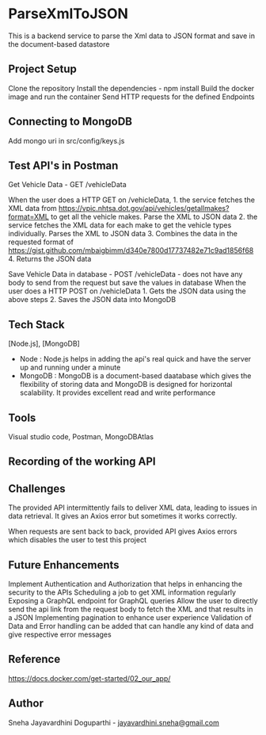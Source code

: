 # ParseXmlToJSON

This is a backend service to parse the Xml data to JSON format and save in the document-based datastore

## Project Setup
Clone the repository
Install the dependencies - npm install
Build the docker image and run the container 
Send HTTP requests for the defined Endpoints

## Connecting to MongoDB

Add mongo uri in src/config/keys.js

## Test API's in Postman

Get Vehicle Data - GET /vehicleData

When the user does a HTTP GET on /vehicleData, 
    1. the service fetches the XML data from https://vpic.nhtsa.dot.gov/api/vehicles/getallmakes?format=XML to get all the vehicle makes. Parse the XML to JSON data
    2. the service fetches the XML data for each make to get the vehicle types individually. Parses the XML to JSON data
    3. Combines the data in the requested format of https://gist.github.com/mbaigbimm/d340e7800d17737482e71c9ad1856f68
    4. Returns the JSON data

Save Vehicle Data in database - POST /vehicleData - does not have any body to send from the request but save the values in database
    When the user does a HTTP POST on /vehicleData
        1. Gets the JSON data using the above steps 
        2. Saves the JSON data into MongoDB

## Tech Stack
[Node.js], [MongoDB]

- Node : Node.js helps in adding the api's real quick and have the server up and running under a minute
- MongoDB : MongoDB is a document-based daatabase which gives the flexibility of storing data and MongoDB is designed for horizontal scalability. It provides excellent read and write performance

## Tools

Visual studio code, Postman, MongoDBAtlas

## Recording of the working API

## Challenges

The provided API intermittently fails to deliver XML data, leading to issues in data retrieval. It gives an Axios error but sometimes it works correctly.

When requests are sent back to back, provided API gives Axios errors which disables the user to test this project

## Future Enhancements

Implement Authentication and Authorization that helps in enhancing the security to the APIs
Scheduling a job to get XML information regularly
Exposing a GraphQL endpoint for GraphQL queries
Allow the user to directly send the api link from the request body to fetch the XML and that results in a JSON
Implementing pagination to enhance user experience
Validation of Data and Error handling can be added that can handle any kind of data and give respective error messages

## Reference

https://docs.docker.com/get-started/02_our_app/

## Author

Sneha Jayavardhini Doguparthi - jayavardhini.sneha@gmail.com

